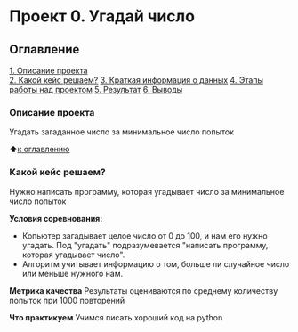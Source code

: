 # Проект 0. Угадай число

## Оглавление
[1. Описание проекта](https://github.com/DenDudkin/DD_DS/blob/main/project_0/README.md#Описание-проекта)  
[2. Какой кейс решаем?](https://github.com/DenDudkin/DD_DS/blob/main/project_0/README.md#Какой-кейс-решаем)
[3. Краткая информация о данных](https://github.com/DenDudkin/DD_DS/blob/main/project_0/README.md#Краткая-информация-о-данных)
[4. Этапы работы над проектом](https://github.com/DenDudkin/DD_DS/blob/main/project_0/README.md#Этапы-работы-над-проектом)
[5. Результат](https://github.com/DenDudkin/DD_DS/blob/main/project_0/README.md#Результат)
[6. Выводы](https://github.com/DenDudkin/DD_DS/blob/main/project_0/README.md#Выводы)

### Описание проекта
Угадать загаданное число за минимальное число попыток

:arrow_up:[к оглавлению](https://github.com/DenDudkin/DD_DS/blob/main/project_0/README.md#Оглавление)

### Какой кейс решаем?
Нужно написать программу, которая угадывает число за минимальное число попыток

**Условия соревнования:**
- Копьютер загадывает целое число от 0 до 100, и нам его нужно угадать. Под "угадать" подразумевается "написать программу, которая угадывает число".
- Алгоритм учитывает информацию о том, больше ли случайное число или меньше нужного нам.

**Метрика качества**
Результаты оцениваются по среднему количеству попыток при 1000 повторений

**Что практикуем**
Учимся писать хороший код на python
